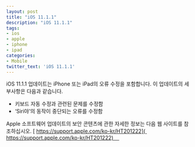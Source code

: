 ```yaml
---
layout: post
title: "iOS 11.1.1"
description: "iOS 11.1.1"
tags:
- ios
- apple
- iphone
- ipad
categories:
- Mobile
twitter_text: 'iOS 11.1.1'
---
```


iOS 11.1.1 업데이트는 iPhone 또는 iPad의 오류 수정을 포함합니다. 이 업데이트의 세부사항은 다음과 같습니다.

* 키보드 자동 수정과 관련된 문제를 수정함
* ‘Siri야’의 동작이 중단되는 오류를 수정함

Apple 소프트웨어 업데이트의 보안 콘텐츠에 관한 자세한 정보는 다음 웹 사이트를 참조하십시오. [ https://support.apple.com/ko-kr/HT201222]( https://support.apple.com/ko-kr/HT201222)    
